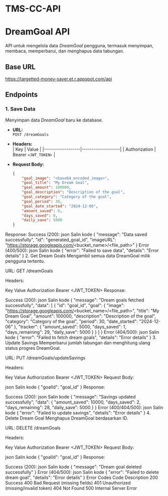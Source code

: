 # TMS-CC-API

# DreamGoal API

API untuk mengelola data *DreamGoal* pengguna, termasuk menyimpan, membaca, memperbarui, dan menghapus data tabungan.

## Base URL
https://targetted-money-saver.et.r.appspot.com/api

## Endpoints

### 1. **Save Data**
Menyimpan data *DreamGoal* baru ke database.

- **URL:**  
  `POST /dreamGoals`

- **Headers:**  
  | Key             | Value             |
  |------------------|-------------------|
  | Authorization    | Bearer `<JWT_TOKEN>` |

- **Request Body:**
  ```json
  {
      "goal_image": "<base64_encoded_image>",
      "goal_title": "My Dream Goal",
      "goal_amount": 100000,
      "goal_description": "Description of the goal",
      "goal_category": "Category of the goal",
      "goal_period": 30,
      "goal_date_started": "2024-12-06",
      "amount_saved": 0,
      "days_saved": 0,
      "daily_save": 5000
  }
Response:
Success (200):
json
Salin kode
{
    "message": "Data saved successfully",
    "id": "generated_goal_id",
    "imageURL": "https://storage.googleapis.com/<bucket_name>/<file_path>"
}
Error (400/500):
json
Salin kode
{
    "error": "Failed to save data",
    "details": "Error details"
}
2. Get Dream Goals
Mengambil semua data DreamGoal milik pengguna tertentu.

URL:
GET /dreamGoals

Headers:

Key	Value
Authorization	Bearer <JWT_TOKEN>
Response:

Success (200):
json
Salin kode
{
    "message": "Dream goals fetched successfully",
    "data": [
        {
            "id": "goal_id",
            "goal": {
                "image": "https://storage.googleapis.com/<bucket_name>/<file_path>",
                "title": "My Dream Goal",
                "amount": 100000,
                "description": "Description of the goal",
                "category": "Category of the goal",
                "period": 30,
                "date_started": "2024-12-06"
            },
            "tracker": {
                "amount_saved": 5000,
                "days_saved": 1,
                "days_remaining": 29,
                "daily_save": 5000
            }
        }
    ]
}
Error (404/500):
json
Salin kode
{
    "error": "Failed to fetch dream goals",
    "details": "Error details"
}
3. Update Savings
Memperbarui jumlah tabungan dan menghitung ulang status progres DreamGoal.

URL:
PUT /dreamGoals/updateSavings

Headers:

Key	Value
Authorization	Bearer <JWT_TOKEN>
Request Body:

json
Salin kode
{
    "goalId": "goal_id"
}
Response:

Success (200):
json
Salin kode
{
    "message": "Savings updated successfully",
    "data": {
        "amount_saved": 10000,
        "days_saved": 2,
        "days_remaining": 28,
        "daily_save": 5000
    }
}
Error (400/404/500):
json
Salin kode
{
    "error": "Failed to update savings",
    "details": "Error details"
}
4. Delete Dream Goal
Menghapus DreamGoal berdasarkan ID.

URL:
DELETE /dreamGoals

Headers:

Key	Value
Authorization	Bearer <JWT_TOKEN>
Request Body:

json
Salin kode
{
    "goalId": "goal_id"
}
Response:

Success (200):
json
Salin kode
{
    "message": "Dream goal deleted successfully"
}
Error (404/500):
json
Salin kode
{
    "error": "Failed to delete dream goal",
    "details": "Error details"
}
Error Codes
Code	Description
200	Success
400	Bad Request (missing fields)
401	Unauthorized (missing/invalid token)
404	Not Found
500	Internal Server Error
